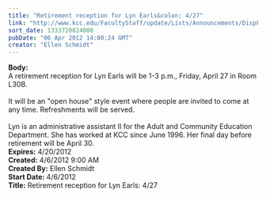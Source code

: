 ```yaml
---
title: "Retirement reception for Lyn Earls&colon; 4/27"
link: "http://www.kcc.edu/FacultyStaff/update/Lists/Announcements/DispForm.aspx?ID=660"
sort_date: 1333720824000
pubDate: "06 Apr 2012 14:00:24 GMT"
creator: "Ellen Schmidt"
---
```


<div><b>Body:</b> <div class=ExternalClass151E7927B9D441A88EB2373C60715BD0><div>
<div class=ExternalClass5B97BB1EE0E543BFB648209F7860A3B7>
<div>A retirement reception for Lyn Earls will be 1-3 p.m., Friday, April 27 in Room L30B. </div>
<div> </div>
<div>It will be an &quot;open house&quot; style event where people are invited to come at any time. Refreshments will be served.</div>
<div> </div>
<div>Lyn is an administrative assistant II for the Adult and Community Education Department. She has worked at KCC since June 1996. Her final day before retirement will be April 30. <br></div></div></div></div></div>
<div><b>Expires:</b> 4/20/2012</div>
<div><b>Created:</b> 4/6/2012 9:00 AM</div>
<div><b>Created By:</b> Ellen Schmidt</div>
<div><b>Start Date:</b> 4/6/2012</div>
<div><b>Title:</b> Retirement reception for Lyn Earls: 4/27</div>

